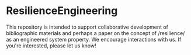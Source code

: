 # ResilienceEngineering
This repository is intended to support collaborative development of bibliographic materials and perhaps a paper on the concept of /resilience/ as an engineered system property. We encourage interactions with us. If you're interested, please let us know!
